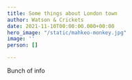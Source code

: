 ```yaml
---
title: Some things about London town
author: Watson & Crickets
date: 2021-11-10T00:00:00.000+00:00
hero_image: "/static/mahkeo-monkey.jpg"
image: ''
person: []

---
```

Bunch of info
